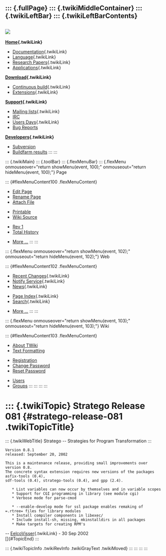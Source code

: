 ::: {.fullPage}
::: {.twikiMiddleContainer}
::: {.twikiLeftBar}
::: {.twikiLeftBarContents}
  ----------------------------------------------------------------------------------
  [![](../pub/Stratego/StrategoLogo/StrategoLogoTextlessWhite-100px.png)](WebHome)
  ----------------------------------------------------------------------------------

**[Home](WebHome){.twikiLink}**

-   [Documentation](StrategoDocumentation){.twikiLink}
-   [Language](StrategoLanguage){.twikiLink}
-   [Research Papers](StrategoPublications){.twikiLink}
-   [Applications](StrategoApplication){.twikiLink}

**[Download](StrategoDownload){.twikiLink}**

-   [Continuous build](ContinuousBuild){.twikiLink}
-   [Extensions](AdditionalPackageDownload){.twikiLink}

**[Support](StrategoSupport){.twikiLink}**

-   [Mailing lists](MailingList){.twikiLink}
-   [IRC](irc://irc.freenode.net/#stratego)
-   [Users Days](StrategoUsersDay){.twikiLink}
-   [Bug Reports](http://yellowgrass.org/project/StrategoXT)

**[Developers](StrategoDev){.twikiLink}**

-   [Subversion](https://svn.strategoxt.org/repos/StrategoXT/strategoxt/trunk)
-   [Buildfarm
    results](http://hydra.nixos.org/jobset/strategoxt/strategoxt-release/all)
:::
:::

::: {.twikiMain}
::: {.toolBar}
::: {.flexMenuBar}
::: {.flexMenu onmouseover="return showMenu(event, 100);" onmouseout="return hideMenu(event, 100);"}
Page

::: {#flexMenuContent100 .flexMenuContent}
-   [Edit
    Page](http://www.program-transformation.org/edit/Stratego/StrategoRelease081?t=1536825545)
-   [Rename
    Page](http://www.program-transformation.org/rename/Stratego/StrategoRelease081)
-   [Attach
    File](http://www.program-transformation.org/attach/Stratego/StrategoRelease081)

<!-- -->

-   [Printable](http://www.program-transformation.org/view/Stratego/StrategoRelease081?skin=print.pattern)
-   [Wiki
    Source](http://www.program-transformation.org/view/Stratego/StrategoRelease081?skin=text&raw=on&contenttype=text/plain)

<!-- -->

-   [Rev
    1](http://www.program-transformation.org/view/Stratego/StrategoRelease081?rev=1.1)
-   [Total
    History](http://www.program-transformation.org/rdiff/Stratego/StrategoRelease081)

<!-- -->

-   [More
    \...](http://www.program-transformation.org/oops/Stratego/StrategoRelease081?template=oopsmore&param1=1.1&param2=1.1)
:::
:::

::: {.flexMenu onmouseover="return showMenu(event, 102);" onmouseout="return hideMenu(event, 102);"}
Web

::: {#flexMenuContent102 .flexMenuContent}
-   [Recent Changes](WebChanges){.twikiLink}
-   [Notify Service](WebNotify){.twikiLink}
-   [News](WebNews){.twikiLink}

<!-- -->

-   [Page Index](WebIndex){.twikiLink}
-   [Search](WebSearch){.twikiLink}

<!-- -->

-   [More
    \...](http://www.program-transformation.org/oops/Stratego/StrategoRelease081?template=oopsmore&param1=1.1&param2=1.1)
:::
:::

::: {.flexMenu onmouseover="return showMenu(event, 103);" onmouseout="return hideMenu(event, 103);"}
Wiki

::: {#flexMenuContent103 .flexMenuContent}
-   [About
    TWiki](http://www.program-transformation.org/view/TWiki/WebHome)
-   [Text
    Formatting](http://www.program-transformation.org/view/TWiki/TextFormattingRules)

<!-- -->

-   [Registration](http://www.program-transformation.org/view/TWiki/TWikiRegistration)
-   [Change
    Password](http://www.program-transformation.org/view/TWiki/ChangePassword)
-   [Reset
    Password](http://www.program-transformation.org/view/TWiki/ResetPassword)

<!-- -->

-   [Users](http://www.program-transformation.org/view/Main/TWikiUsers)
-   [Groups](http://www.program-transformation.org/view/Main/TWikiGroups)
:::
:::
:::
:::

::: {.twikiTopic}
Stratego Release 081 {#stratego-release-081 .twikiTopicTitle}
====================

::: {.twikiWebTitle}
Stratego \-- Strategies for Program Transformation
:::

    Version 0.8.1
    released: September 20, 2002

    This is a maintenance release, providing small improvements over version 0.8.
    The concrete syntax extension requires new versions of the packages asfix-tools (0.4),
    sdf-tools (0.4), stratego-tools (0.4), and gpp (2.4).

       * List variables can now occur by themselves and in variable scopes
       * Support for CGI programming in library (see module cgi)
       * Verbose mode for parse-cmod

       * --enable-develop mode for ssl package enables remaking of =.rtree= files for library modules
       * Install compiler components in libexec/
       * Include install-sh, missing, mkinstalldirs in all packages
       * Make targets for creating RPM's

\-- [EelcoVisser](../Main/EelcoVisser){.twikiLink} - 30 Sep 2002\
[]{#TopicEnd}
:::

::: {.twikiTopicInfo .twikiRevInfo .twikiGrayText .twikiMoved}
:::
:::
:::
:::
